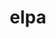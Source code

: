---
title: "elpa"
layout: cache
categories: [package, develop]
meta: {"compilers": ["gcc@=12.3.0"], "num_specs": 9, "num_specs_by_stack": {"root": 9, "tutorial": 8}, "oss": ["ubuntu22.04"], "platforms": ["linux"], "stacks": ["root", "tutorial"], "targets": ["x86_64_v3"], "versions": ["2024.03.001", "2025.01.001"]}
spec_details: [{"compiler": "gcc@=12.3.0", "hash": "3nb3t3tzxrkwlaopbpnozvsfc2tobdfh", "os": "ubuntu22.04", "platform": "linux", "size": "-", "stacks": ["root", "tutorial"], "target": "x86_64_v3", "variants": ["~autotune", "build_system=autotools", "~cuda", "+mpi", "+openmp", "patches=90f18c8", "~rocm"], "versions": ["2024.03.001"]}, {"compiler": "gcc@=12.3.0", "hash": "4mk4bz7hifnvrhxoe7yseowgllbcqlb2", "os": "ubuntu22.04", "platform": "linux", "size": "-", "stacks": ["root", "tutorial"], "target": "x86_64_v3", "variants": ["~autotune", "build_system=autotools", "~cuda", "+mpi", "+openmp", "~rocm"], "versions": ["2024.03.001"]}, {"compiler": "gcc@=12.3.0", "hash": "4njhtvvjksso75jkyz4st43norzcfrdu", "os": "ubuntu22.04", "platform": "linux", "size": "-", "stacks": ["root"], "target": "x86_64_v3", "variants": ["~autotune", "build_system=autotools", "~cuda", "+mpi", "+openmp", "~rocm"], "versions": ["2024.03.001"]}, {"compiler": "gcc@=12.3.0", "hash": "6rnllhf3ouwpwxz7nuzbzqe2glfcu47j", "os": "ubuntu22.04", "platform": "linux", "size": "-", "stacks": ["root", "tutorial"], "target": "x86_64_v3", "variants": ["~autotune", "build_system=autotools", "~cuda", "+mpi", "+openmp", "patches=90f18c8", "~rocm"], "versions": ["2025.01.001"]}, {"compiler": "gcc@=12.3.0", "hash": "c6zb2v476bleibfpdpb725ige3x4sbdj", "os": "ubuntu22.04", "platform": "linux", "size": "-", "stacks": ["root", "tutorial"], "target": "x86_64_v3", "variants": ["~autotune", "build_system=autotools", "~cuda", "+mpi", "+openmp", "~rocm"], "versions": ["2024.03.001"]}, {"compiler": "gcc@=12.3.0", "hash": "doikuzqwqffcyhr67pp5ufobiafis26l", "os": "ubuntu22.04", "platform": "linux", "size": "-", "stacks": ["root", "tutorial"], "target": "x86_64_v3", "variants": ["~autotune", "build_system=autotools", "~cuda", "+mpi", "+openmp", "patches=90f18c8", "~rocm"], "versions": ["2024.03.001"]}, {"compiler": "gcc@=12.3.0", "hash": "fhrgfz7kyzh5sgonno3lnwanf65igagi", "os": "ubuntu22.04", "platform": "linux", "size": "-", "stacks": ["root", "tutorial"], "target": "x86_64_v3", "variants": ["~autotune", "build_system=autotools", "~cuda", "+mpi", "+openmp", "~rocm"], "versions": ["2024.03.001"]}, {"compiler": "gcc@=12.3.0", "hash": "fzaxltp536cxmqw2eg4dnobgdbm7k4y7", "os": "ubuntu22.04", "platform": "linux", "size": "-", "stacks": ["root", "tutorial"], "target": "x86_64_v3", "variants": ["~autotune", "build_system=autotools", "~cuda", "+mpi", "+openmp", "~rocm"], "versions": ["2024.03.001"]}, {"compiler": "gcc@=12.3.0", "hash": "u5d5pltejvq2wkthkqkf576fpsvlngia", "os": "ubuntu22.04", "platform": "linux", "size": "-", "stacks": ["root", "tutorial"], "target": "x86_64_v3", "variants": ["~autotune", "build_system=autotools", "~cuda", "+mpi", "+openmp", "patches=90f18c8", "~rocm"], "versions": ["2025.01.001"]}]
---